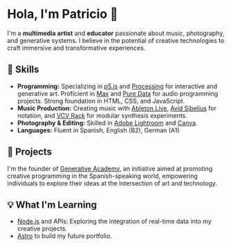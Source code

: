 # Hola, I'm Patricio 👋

I'm a **multimedia artist** and **educator** passionate about music, photography, and generative systems. I believe in the potential of creative technologies to craft immersive and transformative experiences.

## 🚀 Skills 

- **Programming:** Specializing in [p5.js](https://p5js.org/) and [Processing](https://processing.org/) for interactive and generative art. Proficient in [Max](https://cycling74.com/products/max) and [Pure Data](https://puredata.info/) for audio programming projects. Strong foundation in HTML, CSS, and JavaScript.
- **Music Production:** Creating music with [Ableton Live](https://www.ableton.com/), [Avid Sibelius](https://www.avid.com/sibelius) for notation, and [VCV Rack](https://vcvrack.com/) for modular synthesis experiments.
- **Photography & Editing:** Skilled in [Adobe Lightroom](https://www.adobe.com/products/photoshop-lightroom.html) and [Canva](https://www.canva.com/).
- **Languages:** Fluent in Spanish, English (B2), German (A1)

## 🎯 Projects

I'm the founder of [Generative Academy](https://www.instagram.com/generative.academy/), an initiative aimed at promoting creative programming in the Spanish-speaking world, empowering individuals to explore their ideas at the intersection of art and technology.

## 💡 What I'm Learning 

- [Node.js](https://nodejs.org/en) and APIs: Exploring the integration of real-time data into my creative projects.
- [Astro](https://astro.build/) to build my future portfolio.


